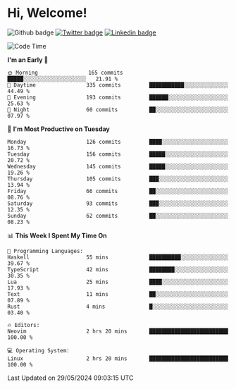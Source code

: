   # Hi, Welcome!
  ![Github badge](https://img.shields.io/github/followers/kraken-afk.svg?style=social&label=Follow&maxAge=2592000)
  [![Twitter badge](https://img.shields.io/badge/-Twitter-00acee?style=flat-square&logo=Twitter&logoColor=white)](https://twitter.com/trshppl)
  [![Linkedin badge](https://img.shields.io/badge/LinkedIn-0077B5?style=flat-square&logo=linkedin&logoColor=white)](https://www.linkedin.com/in/noveanrer)
<!--START_SECTION:waka-->
![Code Time](http://img.shields.io/badge/Code%20Time-224%20hrs%209%20mins-blue)

**I'm an Early 🐤** 

```text
🌞 Morning                165 commits         █████░░░░░░░░░░░░░░░░░░░░   21.91 % 
🌆 Daytime                335 commits         ███████████░░░░░░░░░░░░░░   44.49 % 
🌃 Evening                193 commits         ██████░░░░░░░░░░░░░░░░░░░   25.63 % 
🌙 Night                  60 commits          ██░░░░░░░░░░░░░░░░░░░░░░░   07.97 % 
```
📅 **I'm Most Productive on Tuesday** 

```text
Monday                   126 commits         ████░░░░░░░░░░░░░░░░░░░░░   16.73 % 
Tuesday                  156 commits         █████░░░░░░░░░░░░░░░░░░░░   20.72 % 
Wednesday                145 commits         █████░░░░░░░░░░░░░░░░░░░░   19.26 % 
Thursday                 105 commits         ███░░░░░░░░░░░░░░░░░░░░░░   13.94 % 
Friday                   66 commits          ██░░░░░░░░░░░░░░░░░░░░░░░   08.76 % 
Saturday                 93 commits          ███░░░░░░░░░░░░░░░░░░░░░░   12.35 % 
Sunday                   62 commits          ██░░░░░░░░░░░░░░░░░░░░░░░   08.23 % 
```


📊 **This Week I Spent My Time On** 

```text
💬 Programming Languages: 
Haskell                  55 mins             ██████████░░░░░░░░░░░░░░░   39.67 % 
TypeScript               42 mins             ████████░░░░░░░░░░░░░░░░░   30.35 % 
Lua                      25 mins             ████░░░░░░░░░░░░░░░░░░░░░   17.93 % 
Text                     11 mins             ██░░░░░░░░░░░░░░░░░░░░░░░   07.89 % 
Rust                     4 mins              █░░░░░░░░░░░░░░░░░░░░░░░░   03.40 % 

🔥 Editors: 
Neovim                   2 hrs 20 mins       █████████████████████████   100.00 % 

💻 Operating System: 
Linux                    2 hrs 20 mins       █████████████████████████   100.00 % 
```


 Last Updated on 29/05/2024 09:03:15 UTC
<!--END_SECTION:waka-->